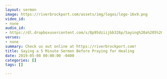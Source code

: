 ```yaml
---
layout: sermon
image: https://riverbrockport.com/assets/img/logos/logo-16x9.png
video_id:
- none
audio_id:
- https://dl.dropboxusercontent.com/s/8p95dziijbb326p/Saying%20a%205%20Minute%20Sermon%20Before%20Praying%20for%20Healing.mp3?dl=0
verses:
- none
summary: Check us out online at https://riverbrockport.com!
title: Saying a 5 Minute Sermon Before Praying for Healing
date: 2019-05-08 00:00:00 -0400
categories: []
tags: []

---
```

